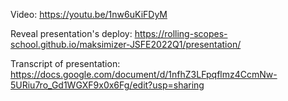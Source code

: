 Video: https://youtu.be/1nw6uKiFDyM

Reveal presentation's deploy: https://rolling-scopes-school.github.io/maksimizer-JSFE2022Q1/presentation/

Transcript of presentation: https://docs.google.com/document/d/1nfhZ3LFpqflmz4CcmNw-5URiu7ro_Gd1WGXF9x0x6Fg/edit?usp=sharing
